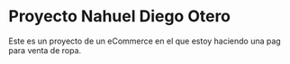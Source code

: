 # Proyecto Nahuel Diego Otero 

Este es un proyecto de un eCommerce en el que estoy haciendo una pag para venta de ropa.
